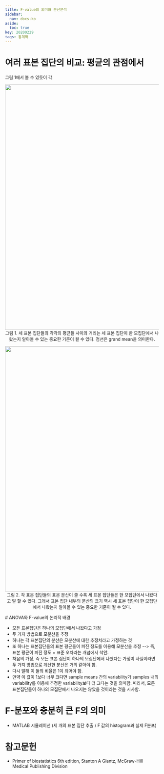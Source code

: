 ```yaml
---
title: F-value의 의미와 분산분석
sidebar:
  nav: docs-ko
aside:
  toc: true
key: 20200229
tags: 통계학
---
```


# 여러 표본 집단의 비교: 평균의 관점에서

그림 1에서 볼 수 있듯이 각 

<p align = "center">
    <img width = "800" src = "https://raw.githubusercontent.com/angeloyeo/angeloyeo.github.io/master/pics/2020-02-29_ANOVA/pic1.png"> <br>
    그림 1. 세 표본 집단들의 각각의 평균들 사이의 거리는 세 표본 집단이 한 모집단에서 나왔는지 알아볼 수 있는 중요한 기준이 될 수 있다. 점선은 grand mean을 의미한다.
</p>

<p align = "center">
    <img width = "800" src = "https://raw.githubusercontent.com/angeloyeo/angeloyeo.github.io/master/pics/2020-02-29_ANOVA/pic2.png"><br>
    그림 2. 각 표본 집단들의 표본 분산이 클 수록 세 표본 집단들은 한 모집단에서 나왔다고 말 할 수 있다. 그래서 표본 집단 내부의 분산의 크기 역시 세 표본 집단이 한 모집단에서 나왔는지 알아볼 수 있는 중요한 기준이 될 수 있다.
</p>
# ANOVA와 F-value의 논리적 배경

- 모든 표본집단은 하나의 모집단에서 나왔다고 가정
- 두 가지 방법으로 모분산을 추정
- 하나는 각 표본집단의 분산은 모분산에 대한 추정치라고 가정하는 것
- 또 하나는 표본집단들의 표본 평균들이 퍼진 정도를 이용해 모분산을 추정 --> 즉, 표본 평균이 퍼진 정도 = 표준 오차라는 개념에서 착안.
- 처음의 가정, 즉 모든 표본 집단이 하나의 모집단에서 나왔다는 가정이 사실이라면 두 가지 방법으로 계산한 분산은 거의 같아야 함.
- 다시 말해 이 둘의 비율은 1이 되어야 함.
- 만약 이 값이 1보다 너무 크다면 sample means 간의 variability가 samples 내의 variability를 이용해 추정한 variability보다 더 크다는 것을 의미함. 따라서, 모든 표본집단들이 하나의 모집단에서 나오지는 않았을 것이라는 것을 시사함.

# F-분포와 충분히 큰 F의 의미

- MATLAB 시뮬레이션 (세 개의 표본 집단 추출 / F 값의 histogram과 실제 F분포)


# 참고문헌

* Primer of biostatistics 6th edition, Stanton A Glantz, McGraw-Hill Medical Publishing Division